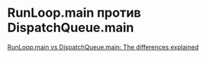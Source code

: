 # RunLoop.main против DispatchQueue.main

[RunLoop.main vs DispatchQueue.main: The differences explained](https://www.avanderlee.com/combine/runloop-main-vs-dispatchqueue-main/)
